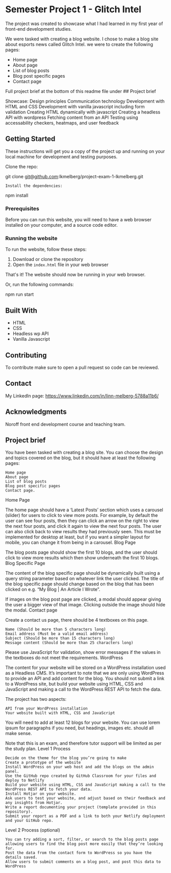 # Semester Project 1 - Glitch Intel

The project was created to showcase what I had learned in my first year of front-end development studies.

We were tasked with creating a blog website. I chose to make a blog site about esports news called Glitch Intel. we were to create the following pages:

- Home page
- About page
- List of blog posts
- Blog post specific pages
- Contact page

Full project brief at the bottom of this readme file under ## Project brief

Showcase:
Design principles
Communication technology
Development with HTML and CSS
Development with vanilla javascript including form validation
Creating HTML dynamically with javascript
Creating a headless API with wordpress
Fetching content from an API
Testing using accessability checkers, heatmaps, and user feedback

## Getting Started

These instructions will get you a copy of the project up and running on your local machine for development and testing purposes.

Clone the repo:

git clone git@github.com:lkmelberg/project-exam-1-lkmelberg.git

    Install the dependencies:

npm install

### Prerequisites

Before you can run this website, you will need to have a web browser installed on your computer, and a source code editor.

### Running the website

To run the website, follow these steps:

1. Download or clone the repository
2. Open the `index.html` file in your web browser

That's it! The website should now be running in your web browser.

Or, run the following commands:

npm run start

## Built With

- HTML
- CSS
- Headless wp API
- Vanilla Javascript

## Contributing

To contribute make sure to open a pull request so code can be reviewed.

## Contact

My LinkedIn page: https://www.linkedin.com/in/linn-melberg-5788a11b6/

## Acknowledgments

Noroff front end development course and teaching team.

## Project brief

You have been tasked with creating a blog site. You can choose the design and topics covered on the blog, but it should have at least the following pages:

    Home page
    About page
    List of blog posts
    Blog post specific pages
    Contact page.

Home Page

The home page should have a ‘Latest Posts’ section which uses a carousel (slider) for users to click to view more posts. For example, by default the user can see four posts, then they can click an arrow on the right to view the next four posts, and click it again to view the next four posts. The user can also click back to view results they had previously seen. This must be implemented for desktop at least, but if you want a simpler layout for mobile, you can change it from being in a carousel.
Blog Page

The blog posts page should show the first 10 blogs, and the user should click to view more results which then show underneath the first 10 blogs.
Blog Specific Page

The content of the blog specific page should be dynamically built using a query string parameter based on whatever link the user clicked. The title of the blog specific page should change based on the blog that has been clicked on e.g. “My Blog | An Article I Wrote”.

If images on the blog post page are clicked, a modal should appear giving the user a bigger view of that image. Clicking outside the image should hide the modal.
Contact page

Create a contact us page, there should be 4 textboxes on this page.

    Name (Should be more than 5 characters long)
    Email address (Must be a valid email address)
    Subject (Should be more than 15 characters long)
    Message content (Should be more than 25 characters long)

Please use JavaScript for validation, show error messages if the values in the textboxes do not meet the requirements.
WordPress

The content for your website will be stored on a WordPress installation used as a Headless CMS. It’s important to note that we are only using WordPress to provide an API and add content for the blog. You should not submit a link to a WordPress site, but build your website using HTML, CSS and JavaScript and making a call to the WordPress REST API to fetch the data.

The project has two aspects:

    API from your WordPress installation
    Your website built with HTML, CSS and JavaScript

You will need to add at least 12 blogs for your website. You can use lorem ipsum for paragraphs if you need, but headings, images etc. should all make sense.

Note that this is an exam, and therefore tutor support will be limited as per the study plan.
Level 1 Process

    Decide on the theme for the blog you’re going to make
    Create a prototype of the website
    Install WordPress on your web host and add the blogs on the admin panel.
    Use the GitHub repo created by GitHub Classroom for your files and deploy to Netlify
    Build your website using HTML, CSS and JavaScript making a call to the WordPress REST API to fetch your data.
    Install Hotjar on your website.
    Ask users to test your website, and adjust based on their feedback and any insights from Hotjar.
    Write a report documenting your project (template provided in this repository).
    Submit your report as a PDF and a link to both your Netlify deployment and your GitHub repo.

Level 2 Process (optional)

    You can try adding a sort, filter, or search to the blog posts page allowing users to find the blog post more easily that they’re looking for.
    Post the data from the contact form to WordPress so you have the details saved.
    Allow users to submit comments on a blog post, and post this data to WordPress

